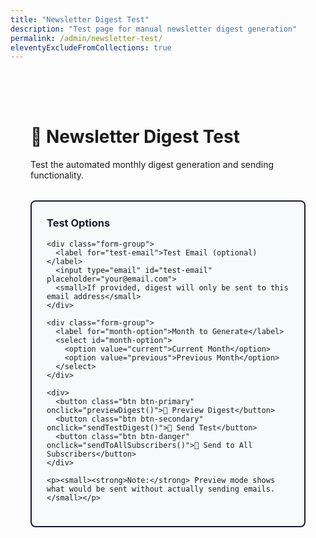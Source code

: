 ```yaml
---
title: "Newsletter Digest Test"
description: "Test page for manual newsletter digest generation"
permalink: /admin/newsletter-test/
eleventyExcludeFromCollections: true
---
```


<style>
.test-container {
  max-width: 800px;
  margin: 2rem auto;
  padding: 2rem;
  font-family: -apple-system, BlinkMacSystemFont, 'Segoe UI', Roboto, sans-serif;
}

.test-section {
  margin: 2rem 0;
  padding: 1.5rem;
  border: 2px solid #1a1a2e;
  border-radius: 8px;
  background: #f8f9fa;
}

.test-section h3 {
  margin-top: 0;
  color: #1a1a2e;
}

.form-group {
  margin: 1rem 0;
}

.form-group label {
  display: block;
  margin-bottom: 0.5rem;
  font-weight: 600;
  color: #1a1a2e;
}

.form-group input, .form-group select {
  width: 100%;
  max-width: 400px;
  padding: 0.75rem;
  border: 2px solid #ddd;
  border-radius: 6px;
  font-size: 14px;
}

.btn {
  padding: 0.75rem 1.5rem;
  border: none;
  border-radius: 6px;
  cursor: pointer;
  font-size: 16px;
  font-weight: 600;
  margin: 0.5rem 0.5rem 0.5rem 0;
  transition: all 0.2s ease;
}

.btn-primary {
  background: #ffd700;
  color: #1a1a2e;
}

.btn-primary:hover {
  background: #ffed4e;
  transform: translateY(-1px);
}

.btn-secondary {
  background: #6c757d;
  color: white;
}

.btn-secondary:hover {
  background: #5a6268;
}

.btn-danger {
  background: #dc3545;
  color: white;
}

.btn-danger:hover {
  background: #c82333;
}

.result {
  margin-top: 2rem;
  padding: 1.5rem;
  border-radius: 8px;
  font-family: monospace;
  white-space: pre-wrap;
  max-height: 500px;
  overflow-y: auto;
}

.result.success {
  background: #d4edda;
  border: 1px solid #c3e6cb;
  color: #155724;
}

.result.error {
  background: #f8d7da;
  border: 1px solid #f1b0b7;
  color: #721c24;
}

.result.info {
  background: #e3f2fd;
  border: 1px solid #64b5f6;
  color: #1565c0;
}

.loading {
  opacity: 0.7;
  pointer-events: none;
}

.loading::after {
  content: " ...";
}

.stats-grid {
  display: grid;
  grid-template-columns: repeat(auto-fit, minmax(200px, 1fr));
  gap: 1rem;
  margin: 1rem 0;
}

.stat-card {
  background: white;
  padding: 1rem;
  border-radius: 6px;
  border: 1px solid #ddd;
  text-align: center;
}

.stat-number {
  font-size: 2rem;
  font-weight: bold;
  color: #1a1a2e;
}

.stat-label {
  font-size: 0.9rem;
  color: #666;
  margin-top: 0.5rem;
}

.post-list {
  background: white;
  border-radius: 6px;
  padding: 1rem;
  margin: 1rem 0;
}

.post-item {
  padding: 0.75rem 0;
  border-bottom: 1px solid #eee;
}

.post-item:last-child {
  border-bottom: none;
}

.post-title {
  font-weight: 600;
  color: #1a1a2e;
}

.post-meta {
  font-size: 0.9rem;
  color: #666;
  margin-top: 0.25rem;
}
</style>

<div class="test-container">
  <h1>🫘 Newsletter Digest Test</h1>
  <p>Test the automated monthly digest generation and sending functionality.</p>

  <!-- Test Options -->
  <div class="test-section">
    <h3>Test Options</h3>
    
    <div class="form-group">
      <label for="test-email">Test Email (optional)</label>
      <input type="email" id="test-email" placeholder="your@email.com">
      <small>If provided, digest will only be sent to this email address</small>
    </div>

    <div class="form-group">
      <label for="month-option">Month to Generate</label>
      <select id="month-option">
        <option value="current">Current Month</option>
        <option value="previous">Previous Month</option>
      </select>
    </div>

    <div>
      <button class="btn btn-primary" onclick="previewDigest()">👀 Preview Digest</button>
      <button class="btn btn-secondary" onclick="sendTestDigest()">📧 Send Test</button>
      <button class="btn btn-danger" onclick="sendToAllSubscribers()">📢 Send to All Subscribers</button>
    </div>

    <p><small><strong>Note:</strong> Preview mode shows what would be sent without actually sending emails.</small></p>
  </div>

  <!-- Results -->
  <div id="results" style="display: none;">
    <div class="test-section">
      <h3>Results</h3>
      <div id="result-content" class="result"></div>
      
      <div id="stats-section" style="display: none;">
        <h4>Statistics</h4>
        <div id="stats-grid" class="stats-grid"></div>
      </div>

      <div id="posts-section" style="display: none;">
        <h4>Posts Included</h4>
        <div id="post-list" class="post-list"></div>
      </div>
    </div>
  </div>
</div>

<script>
let isLoading = false;

async function previewDigest() {
  if (isLoading) return;
  
  const monthOption = document.getElementById('month-option').value;
  const includePrevious = monthOption === 'previous';
  
  await callDigestFunction({
    include_previous_month: includePrevious
  }, 'Preview');
}

async function sendTestDigest() {
  if (isLoading) return;
  
  const testEmail = document.getElementById('test-email').value;
  if (!testEmail) {
    alert('Please enter a test email address');
    return;
  }
  
  const monthOption = document.getElementById('month-option').value;
  const includePrevious = monthOption === 'previous';
  
  await callDigestFunction({
    test_email: testEmail,
    include_previous_month: includePrevious
  }, 'Test Send');
}

async function sendToAllSubscribers() {
  if (isLoading) return;
  
  if (!confirm('This will send the digest to ALL newsletter subscribers. Are you sure?')) {
    return;
  }
  
  const monthOption = document.getElementById('month-option').value;
  const includePrevious = monthOption === 'previous';
  
  await callDigestFunction({
    force_send: 'true',
    include_previous_month: includePrevious
  }, 'Send to All');
}

async function callDigestFunction(params, actionName) {
  isLoading = true;
  
  // Show loading state
  const resultDiv = document.getElementById('result-content');
  const resultsSection = document.getElementById('results');
  
  resultDiv.className = 'result info loading';
  resultDiv.textContent = `${actionName} in progress`;
  resultsSection.style.display = 'block';
  
  try {
    // Build query string
    const queryParams = new URLSearchParams(params).toString();
    const url = `/.netlify/functions/trigger-monthly-digest?${queryParams}`;
    
    const response = await fetch(url);
    const data = await response.json();
    
    // Show results
    resultDiv.className = response.ok ? 'result success' : 'result error';
    resultDiv.textContent = JSON.stringify(data, null, 2);
    
    // Show statistics if available
    if (data.stats) {
      showStats(data.stats);
    }
    
    // Show posts if available
    if (data.posts && data.posts.length > 0) {
      showPosts(data.posts);
    }
    
  } catch (error) {
    resultDiv.className = 'result error';
    resultDiv.textContent = `Error: ${error.message}`;
  } finally {
    isLoading = false;
    resultDiv.classList.remove('loading');
  }
}

function showStats(stats) {
  const statsSection = document.getElementById('stats-section');
  const statsGrid = document.getElementById('stats-grid');
  
  statsGrid.innerHTML = `
    <div class="stat-card">
      <div class="stat-number">${stats.postsIncluded || 0}</div>
      <div class="stat-label">Posts Included</div>
    </div>
    <div class="stat-card">
      <div class="stat-number">${stats.authorsIncluded || 0}</div>
      <div class="stat-label">Authors Featured</div>
    </div>
    <div class="stat-card">
      <div class="stat-number">${stats.subscribersFound || 0}</div>
      <div class="stat-label">Subscribers</div>
    </div>
    <div class="stat-card">
      <div class="stat-number">${stats.emailsSent || 0}</div>
      <div class="stat-label">Emails Sent</div>
    </div>
  `;
  
  statsSection.style.display = 'block';
}

function showPosts(posts) {
  const postsSection = document.getElementById('posts-section');
  const postList = document.getElementById('post-list');
  
  const postsHtml = posts.map(post => `
    <div class="post-item">
      <div class="post-title">${post.title}</div>
      <div class="post-meta">
        by ${post.author} • ${post.date} • 
        <a href="https://nightdogs.xyz${post.url}" target="_blank">View Post</a>
      </div>
    </div>
  `).join('');
  
  postList.innerHTML = postsHtml;
  postsSection.style.display = 'block';
}

// Set default test email to current user if available
document.addEventListener('DOMContentLoaded', function() {
  // Could be enhanced to detect current user email from identity
  console.log('Newsletter digest test page loaded');
});
</script>